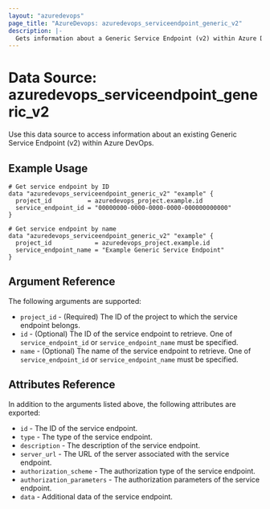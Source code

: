 ```yaml
---
layout: "azuredevops"
page_title: "AzureDevops: azuredevops_serviceendpoint_generic_v2"
description: |-
  Gets information about a Generic Service Endpoint (v2) within Azure DevOps.
---
```


# Data Source: azuredevops_serviceendpoint_generic_v2

Use this data source to access information about an existing Generic Service Endpoint (v2) within Azure DevOps.

## Example Usage

```hcl
# Get service endpoint by ID
data "azuredevops_serviceendpoint_generic_v2" "example" {
  project_id          = azuredevops_project.example.id
  service_endpoint_id = "00000000-0000-0000-0000-000000000000"
}

# Get service endpoint by name
data "azuredevops_serviceendpoint_generic_v2" "example" {
  project_id            = azuredevops_project.example.id
  service_endpoint_name = "Example Generic Service Endpoint"
}
```

## Argument Reference

The following arguments are supported:

* `project_id` - (Required) The ID of the project to which the service endpoint belongs.
* `id` - (Optional) The ID of the service endpoint to retrieve. One of `service_endpoint_id` or `service_endpoint_name` must be specified.
* `name` - (Optional) The name of the service endpoint to retrieve. One of `service_endpoint_id` or `service_endpoint_name` must be specified.

## Attributes Reference

In addition to the arguments listed above, the following attributes are exported:

* `id` - The ID of the service endpoint.
* `type` - The type of the service endpoint.
* `description` - The description of the service endpoint.
* `server_url` - The URL of the server associated with the service endpoint.
* `authorization_scheme` - The authorization type of the service endpoint.
* `authorization_parameters` - The authorization parameters of the service endpoint.
* `data` - Additional data of the service endpoint.
